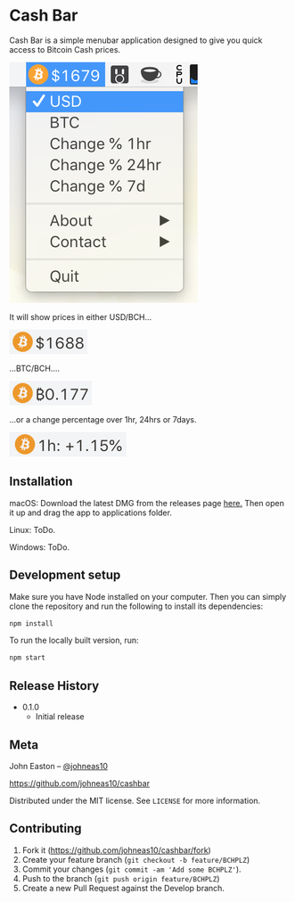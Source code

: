 # Cash Bar

Cash Bar is a simple menubar application designed to give you quick access to Bitcoin Cash prices.

![](./images/header-menu.png)

It will show prices in either USD/BCH...

![](./images/header-usd.png)

...BTC/BCH....

![](./images/header-btc.png)

...or a change percentage over 1hr, 24hrs or 7days.

![](./images/header-percentage.png)

## Installation

macOS: Download the latest DMG from the releases page [here.](https://github.com/johneas10/cashbar/releases)
Then open it up and drag the app to applications folder.

Linux: ToDo.

Windows: ToDo.


## Development setup

Make sure you have Node installed on your computer.
Then you can simply clone the repository and run the following to install its dependencies:

```sh
npm install
```

To run the locally built version, run:
```sh
npm start
```

## Release History

* 0.1.0
    * Initial release

## Meta

John Easton – [@johneas10](https://twitter.com/johneas10)

<https://github.com/johneas10/cashbar>

Distributed under the MIT license. See ``LICENSE`` for more information.


## Contributing

1. Fork it (<https://github.com/johneas10/cashbar/fork>)
2. Create your feature branch (`git checkout -b feature/BCHPLZ`)
3. Commit your changes (`git commit -am 'Add some BCHPLZ'`).
4. Push to the branch (`git push origin feature/BCHPLZ`)
5. Create a new Pull Request against the Develop branch.
